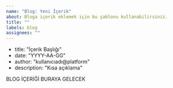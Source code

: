 ```yaml
---
name: "Blog: Yeni İçerik"
about: Bloga içerik eklemek için bu şablonu kullanabilirsiniz.
title: ""
labels: blog
assignees: ""
---
```


- title: "İçerik Başlığı"
- date: "YYYY-AA-GG"
- author: "kullanıcıadı@platform"
- description: "Kısa açıklama"

BLOG İÇERİĞİ BURAYA GELECEK
